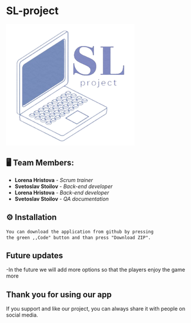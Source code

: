 # SL-project

<img src="img/logoimg.png" width="350px">
</p>

## 🖥 Team Members:
* **Lorena Hristova** - *Scrum trainer* 
* **Svetoslav Stoilov** - *Back-end developer* 
* **Lorena Hristova** - *Back-end developer* 
* **Svetoslav Stoilov** - *QA documentation* 

   
## ⚙ Installation
```
You can download the application from github by pressing 
the green ,,Code" button and than press "Download ZIP".
 ```
 
## Future updates

-In the future we will add more options so that the players enjoy the game more

## Thank you for using our app
If you support and like our project, you can always share it with people on social media.
